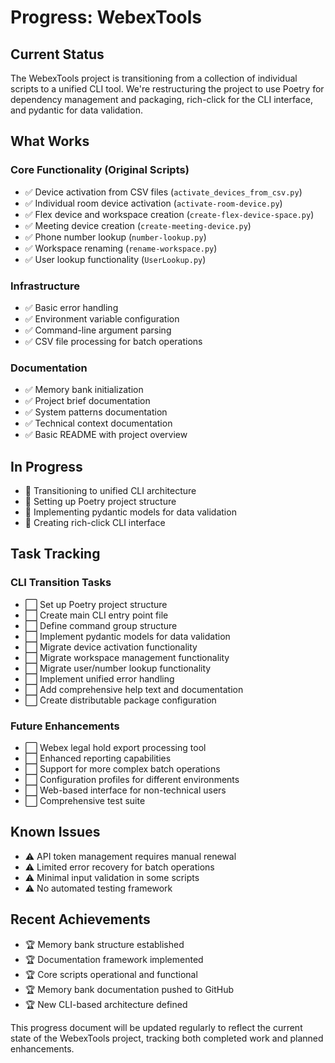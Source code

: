# Progress: WebexTools

## Current Status
The WebexTools project is transitioning from a collection of individual scripts to a unified CLI tool. We're restructuring the project to use Poetry for dependency management and packaging, rich-click for the CLI interface, and pydantic for data validation.

## What Works

### Core Functionality (Original Scripts)
- ✅ Device activation from CSV files (`activate_devices_from_csv.py`)
- ✅ Individual room device activation (`activate-room-device.py`)
- ✅ Flex device and workspace creation (`create-flex-device-space.py`)
- ✅ Meeting device creation (`create-meeting-device.py`)
- ✅ Phone number lookup (`number-lookup.py`)
- ✅ Workspace renaming (`rename-workspace.py`)
- ✅ User lookup functionality (`UserLookup.py`)

### Infrastructure
- ✅ Basic error handling
- ✅ Environment variable configuration
- ✅ Command-line argument parsing
- ✅ CSV file processing for batch operations

### Documentation
- ✅ Memory bank initialization
- ✅ Project brief documentation
- ✅ System patterns documentation
- ✅ Technical context documentation
- ✅ Basic README with project overview

## In Progress
- 🔄 Transitioning to unified CLI architecture
- 🔄 Setting up Poetry project structure
- 🔄 Implementing pydantic models for data validation
- 🔄 Creating rich-click CLI interface

## Task Tracking

### CLI Transition Tasks
- ⬜ Set up Poetry project structure
- ⬜ Create main CLI entry point file
- ⬜ Define command group structure
- ⬜ Implement pydantic models for data validation
- ⬜ Migrate device activation functionality
- ⬜ Migrate workspace management functionality
- ⬜ Migrate user/number lookup functionality
- ⬜ Implement unified error handling
- ⬜ Add comprehensive help text and documentation
- ⬜ Create distributable package configuration

### Future Enhancements
- ⬜ Webex legal hold export processing tool
- ⬜ Enhanced reporting capabilities
- ⬜ Support for more complex batch operations
- ⬜ Configuration profiles for different environments
- ⬜ Web-based interface for non-technical users
- ⬜ Comprehensive test suite

## Known Issues
- ⚠️ API token management requires manual renewal
- ⚠️ Limited error recovery for batch operations
- ⚠️ Minimal input validation in some scripts
- ⚠️ No automated testing framework

## Recent Achievements
- 🏆 Memory bank structure established
- 🏆 Documentation framework implemented
- 🏆 Core scripts operational and functional
- 🏆 Memory bank documentation pushed to GitHub
- 🏆 New CLI-based architecture defined

This progress document will be updated regularly to reflect the current state of the WebexTools project, tracking both completed work and planned enhancements.
